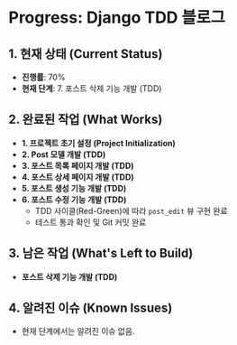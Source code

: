 # Progress: Django TDD 블로그

## 1. 현재 상태 (Current Status)

- **진행률**: 70%
- **현재 단계**: 7. 포스트 삭제 기능 개발 (TDD)

## 2. 완료된 작업 (What Works)

- **1. 프로젝트 초기 설정 (Project Initialization)**
- **2. Post 모델 개발 (TDD)**
- **3. 포스트 목록 페이지 개발 (TDD)**
- **4. 포스트 상세 페이지 개발 (TDD)**
- **5. 포스트 생성 기능 개발 (TDD)**
- **6. 포스트 수정 기능 개발 (TDD)**
    - TDD 사이클(Red-Green)에 따라 `post_edit` 뷰 구현 완료
    - 테스트 통과 확인 및 Git 커밋 완료

## 3. 남은 작업 (What's Left to Build)

- **포스트 삭제 기능 개발 (TDD)**

## 4. 알려진 이슈 (Known Issues)

- 현재 단계에서는 알려진 이슈 없음.
